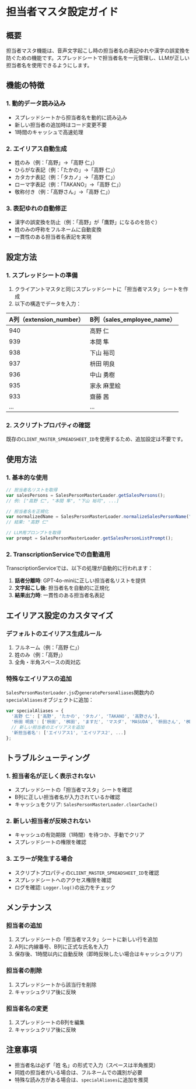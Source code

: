# 担当者マスタ設定ガイド

## 概要

担当者マスタ機能は、音声文字起こし時の担当者名の表記ゆれや漢字の誤変換を防ぐための機能です。スプレッドシートで担当者名を一元管理し、LLMが正しい担当者名を使用できるようにします。

## 機能の特徴

### 1. 動的データ読み込み
- スプレッドシートから担当者名を動的に読み込み
- 新しい担当者の追加時はコード変更不要
- 1時間のキャッシュで高速処理

### 2. エイリアス自動生成
- 姓のみ（例：「高野」→「高野 仁」）
- ひらがな表記（例：「たかの」→「高野 仁」）
- カタカナ表記（例：「タカノ」→「高野 仁」）
- ローマ字表記（例：「TAKANO」→「高野 仁」）
- 敬称付き（例：「高野さん」→「高野 仁」）

### 3. 表記ゆれの自動修正
- 漢字の誤変換を防止（例：「高野」が「鷹野」になるのを防ぐ）
- 姓のみの呼称をフルネームに自動変換
- 一貫性のある担当者名表記を実現

## 設定方法

### 1. スプレッドシートの準備

1. クライアントマスタと同じスプレッドシートに「担当者マスタ」シートを作成
2. 以下の構造でデータを入力：

| A列（extension_number） | B列（sales_employee_name） |
|------------------------|---------------------------|
| 940                    | 高野 仁                    |
| 939                    | 本間 隼                    |
| 938                    | 下山 裕司                  |
| 937                    | 枡田 明良                  |
| 936                    | 中山 勇樹                  |
| 935                    | 家永 麻里絵                |
| 933                    | 齋藤 茜                    |
| ...                    | ...                       |

### 2. スクリプトプロパティの確認

既存の`CLIENT_MASTER_SPREADSHEET_ID`を使用するため、追加設定は不要です。

## 使用方法

### 1. 基本的な使用

```javascript
// 担当者名リストを取得
var salesPersons = SalesPersonMasterLoader.getSalesPersons();
// 例: ["高野 仁", "本間 隼", "下山 裕司", ...]

// 担当者名を正規化
var normalizedName = SalesPersonMasterLoader.normalizeSalesPersonName("たかの");
// 結果: "高野 仁"

// LLM用プロンプトを取得
var prompt = SalesPersonMasterLoader.getSalesPersonListPrompt();
```

### 2. TranscriptionServiceでの自動適用

TranscriptionServiceでは、以下の処理が自動的に行われます：

1. **話者分離時**: GPT-4o-miniに正しい担当者名リストを提供
2. **文字起こし後**: 担当者名を自動的に正規化
3. **結果出力時**: 一貫性のある担当者名表記

## エイリアス設定のカスタマイズ

### デフォルトのエイリアス生成ルール

1. フルネーム（例：「高野 仁」）
2. 姓のみ（例：「高野」）
3. 全角・半角スペースの両対応

### 特殊なエイリアスの追加

`SalesPersonMasterLoader.js`の`generatePersonAliases`関数内の`specialAliases`オブジェクトに追加：

```javascript
var specialAliases = {
  '高野 仁': ['高野', 'たかの', 'タカノ', 'TAKANO', '高野さん'],
  '枡田 明良': ['枡田', '桝田', 'ますだ', 'マスダ', 'MASUDA', '枡田さん', '桝田さん'],
  // 新しい担当者のエイリアスを追加
  '新担当者名': ['エイリアス1', 'エイリアス2', ...]
};
```

## トラブルシューティング

### 1. 担当者名が正しく表示されない

- スプレッドシートの「担当者マスタ」シートを確認
- B列に正しい担当者名が入力されているか確認
- キャッシュをクリア: `SalesPersonMasterLoader.clearCache()`

### 2. 新しい担当者が反映されない

- キャッシュの有効期限（1時間）を待つか、手動でクリア
- スプレッドシートの権限を確認

### 3. エラーが発生する場合

- スクリプトプロパティの`CLIENT_MASTER_SPREADSHEET_ID`を確認
- スプレッドシートへのアクセス権限を確認
- ログを確認: `Logger.log()`の出力をチェック

## メンテナンス

### 担当者の追加

1. スプレッドシートの「担当者マスタ」シートに新しい行を追加
2. A列に内線番号、B列に正式な氏名を入力
3. 保存後、1時間以内に自動反映（即時反映したい場合はキャッシュクリア）

### 担当者の削除

1. スプレッドシートから該当行を削除
2. キャッシュクリア後に反映

### 担当者名の変更

1. スプレッドシートのB列を編集
2. キャッシュクリア後に反映

## 注意事項

- 担当者名は必ず「姓 名」の形式で入力（スペースは半角推奨）
- 同姓の担当者がいる場合は、フルネームでの識別が必要
- 特殊な読み方がある場合は、`specialAliases`に追加を推奨 